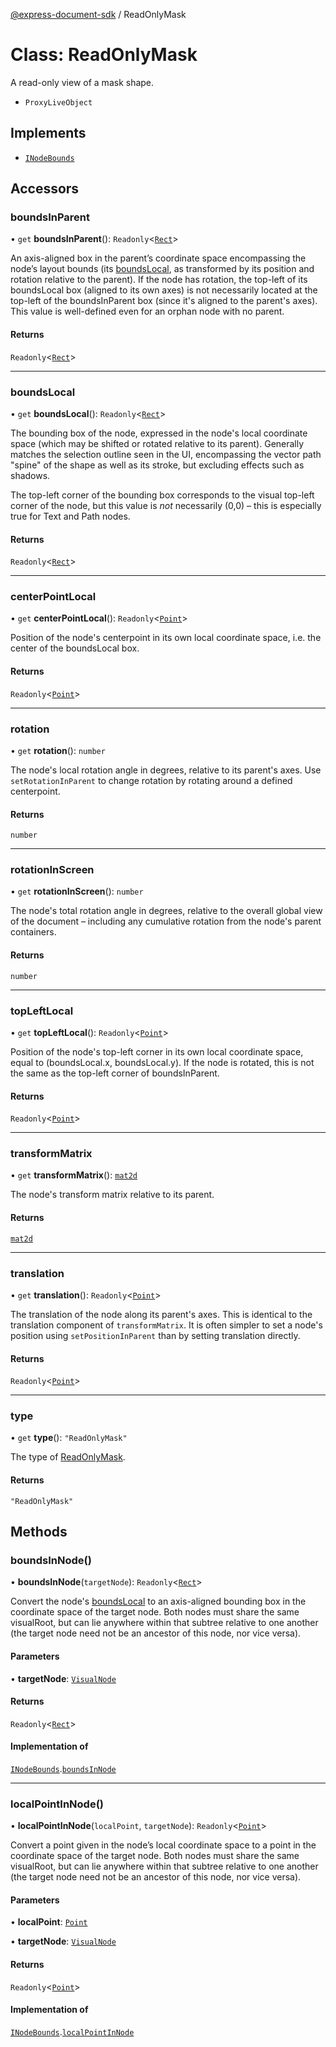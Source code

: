 [@express-document-sdk](../overview.md) / ReadOnlyMask
# Class: ReadOnlyMask

A read-only view of a mask shape.



- `ProxyLiveObject`


## Implements


- [`INodeBounds`](../interfaces/INodeBounds.md)


## Accessors

### boundsInParent

• `get` **boundsInParent**(): `Readonly`<[`Rect`](../interfaces/Rect.md)\>

An axis-aligned box in the parent’s coordinate space encompassing the node’s layout bounds (its
[boundsLocal](../interfaces/IVisualNodeBounds.md#boundslocal), as transformed by its position and rotation relative to the parent). If the node has
rotation, the top-left of its boundsLocal box (aligned to its own axes) is not necessarily located at the
top-left of the boundsInParent box (since it's aligned to the parent's axes). This value is well-defined
even for an orphan node with no parent.

#### Returns

`Readonly`<[`Rect`](../interfaces/Rect.md)\>

---

### boundsLocal

• `get` **boundsLocal**(): `Readonly`<[`Rect`](../interfaces/Rect.md)\>

The bounding box of the node, expressed in the node's local coordinate space (which may be shifted or rotated
relative to its parent). Generally matches the selection outline seen in the UI, encompassing the vector path
"spine" of the shape as well as its stroke, but excluding effects such as shadows.

The top-left corner of the bounding box corresponds to the visual top-left corner of the node, but this value is
*not* necessarily (0,0) – this is especially true for Text and Path nodes.

#### Returns

`Readonly`<[`Rect`](../interfaces/Rect.md)\>

---

### centerPointLocal

• `get` **centerPointLocal**(): `Readonly`<[`Point`](../interfaces/Point.md)\>

Position of the node's centerpoint in its own local coordinate space, i.e. the center of the boundsLocal box.

#### Returns

`Readonly`<[`Point`](../interfaces/Point.md)\>

---

### rotation

• `get` **rotation**(): `number`

The node's local rotation angle in degrees, relative to its parent's axes. Use `setRotationInParent` to
change rotation by rotating around a defined centerpoint.

#### Returns

`number`

---

### rotationInScreen

• `get` **rotationInScreen**(): `number`

The node's total rotation angle in degrees, relative to the overall global view of the document – including any
cumulative rotation from the node's parent containers.

#### Returns

`number`

---

### topLeftLocal

• `get` **topLeftLocal**(): `Readonly`<[`Point`](../interfaces/Point.md)\>

Position of the node's top-left corner in its own local coordinate space, equal to (boundsLocal.x,
boundsLocal.y). If the node is rotated, this is not the same as the top-left corner of
boundsInParent.

#### Returns

`Readonly`<[`Point`](../interfaces/Point.md)\>

---

### transformMatrix

• `get` **transformMatrix**(): [`mat2d`](https://glmatrix.net/docs/module-mat2d.html)

The node's transform matrix relative to its parent.

#### Returns

[`mat2d`](https://glmatrix.net/docs/module-mat2d.html)

---

### translation

• `get` **translation**(): `Readonly`<[`Point`](../interfaces/Point.md)\>

The translation of the node along its parent's axes. This is identical to the translation component of
`transformMatrix`. It is often simpler to set a node's position using `setPositionInParent` than by
setting translation directly.

#### Returns

`Readonly`<[`Point`](../interfaces/Point.md)\>

---

### type

• `get` **type**(): `"ReadOnlyMask"`

The type of [ReadOnlyMask](ReadOnlyMask.md).

#### Returns

`"ReadOnlyMask"`

## Methods

### boundsInNode()

• **boundsInNode**(`targetNode`): `Readonly`<[`Rect`](../interfaces/Rect.md)\>

Convert the node's [boundsLocal](../interfaces/IVisualNodeBounds.md#boundslocal) to an axis-aligned bounding box in the coordinate space of the target
node. Both nodes must share the same visualRoot, but can lie anywhere within that subtree
relative to one another (the target node need not be an ancestor of this node, nor vice versa).

#### Parameters

• **targetNode**: [`VisualNode`](VisualNode.md)

#### Returns

`Readonly`<[`Rect`](../interfaces/Rect.md)\>

#### Implementation of

[`INodeBounds`](../interfaces/INodeBounds.md).[`boundsInNode`](../interfaces/INodeBounds.md#boundsinnode)

---

### localPointInNode()

• **localPointInNode**(`localPoint`, `targetNode`): `Readonly`<[`Point`](../interfaces/Point.md)\>

Convert a point given in the node’s local coordinate space to a point in the coordinate space of the target node.
Both nodes must share the same visualRoot, but can lie anywhere within that subtree relative to one
another (the target node need not be an ancestor of this node, nor vice versa).

#### Parameters

• **localPoint**: [`Point`](../interfaces/Point.md)

• **targetNode**: [`VisualNode`](VisualNode.md)

#### Returns

`Readonly`<[`Point`](../interfaces/Point.md)\>

#### Implementation of

[`INodeBounds`](../interfaces/INodeBounds.md).[`localPointInNode`](../interfaces/INodeBounds.md#localpointinnode)
